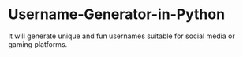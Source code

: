 # Username-Generator-in-Python
It will generate unique and fun usernames suitable for social media or gaming platforms.
